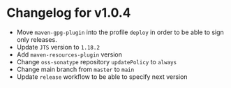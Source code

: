 # Changelog for v1.0.4

+ Move `maven-gpg-plugin` into the profile `deploy` in order to be able to sign only releases.
+ Update `JTS` version to `1.18.2`
+ Add `maven-resources-plugin` version
+ Change `oss-sonatype` repository `updatePolicy` to `always`
+ Change main branch from `master` to `main`
+ Update `release` workflow to be able to specify next version 